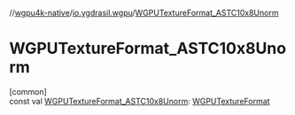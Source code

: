 //[wgpu4k-native](../../index.md)/[io.ygdrasil.wgpu](index.md)/[WGPUTextureFormat_ASTC10x8Unorm](-w-g-p-u-texture-format_-a-s-t-c10x8-unorm.md)

# WGPUTextureFormat_ASTC10x8Unorm

[common]\
const val [WGPUTextureFormat_ASTC10x8Unorm](-w-g-p-u-texture-format_-a-s-t-c10x8-unorm.md): [WGPUTextureFormat](-w-g-p-u-texture-format/index.md)